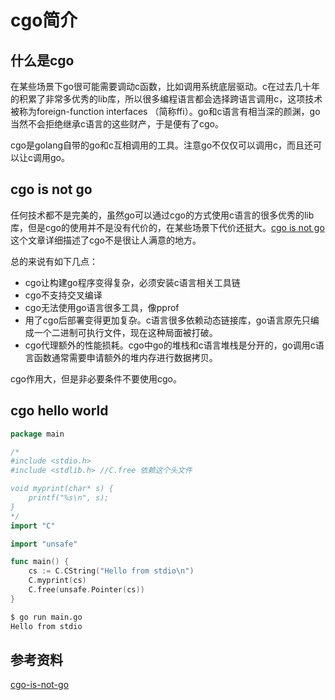 # cgo简介

## 什么是cgo

在某些场景下go很可能需要调动c函数，比如调用系统底层驱动。c在过去几十年的积累了非常多优秀的lib库，所以很多编程语言都会选择跨语言调用c，这项技术被称为foreign-function interfaces （简称ffi）。go和c语言有相当深的颜渊，go当然不会拒绝继承c语言的这些财产，于是便有了cgo。

cgo是golang自带的go和c互相调用的工具。注意go不仅仅可以调用c，而且还可以让c调用go。

## cgo is not go

任何技术都不是完美的，虽然go可以通过cgo的方式使用c语言的很多优秀的lib库，但是cgo的使用并不是没有代价的，在某些场景下代价还挺大。[cgo is not go](https://dave.cheney.net/2016/01/18/cgo-is-not-go)这个文章详细描述了cgo不是很让人满意的地方。

总的来说有如下几点：

- cgo让构建go程序变得复杂，必须安装c语言相关工具链
- cgo不支持交叉编译
- cgo无法使用go语言很多工具，像pprof
- 用了cgo后部署变得更加复杂。c语言很多依赖动态链接库，go语言原先只编成一个二进制可执行文件，现在这种局面被打破。
- cgo代理额外的性能损耗。cgo中go的堆栈和c语言堆栈是分开的，go调用c语言函数通常需要申请额外的堆内存进行数据拷贝。

cgo作用大，但是非必要条件不要使用cgo。

## cgo hello world

```go
package main

/*
#include <stdio.h>
#include <stdlib.h> //C.free 依赖这个头文件

void myprint(char* s) {
	printf("%s\n", s);
}
*/
import "C"

import "unsafe"

func main() {
	cs := C.CString("Hello from stdio\n")
	C.myprint(cs)
	C.free(unsafe.Pointer(cs))
}
```

```bash
$ go run main.go
Hello from stdio
````

## 参考资料

[cgo-is-not-go](https://dave.cheney.net/2016/01/18/cgo-is-not-go)
